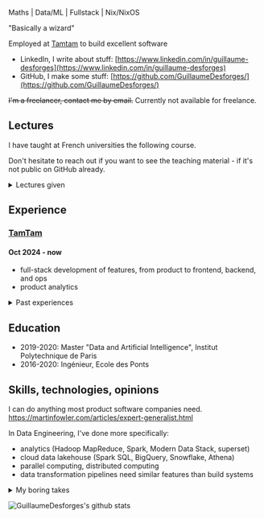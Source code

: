 Maths | Data/ML | Fullstack | Nix/NixOS

"Basically a wizard"

Employed at [Tamtam](https://tamtam.ai) to build excellent software

* LinkedIn, I write about stuff: [https://www.linkedin.com/in/guillaume-desforges](https://www.linkedin.com/in/guillaume-desforges)
* GitHub, I make some stuff: [https://github.com/GuillaumeDesforges/](https://github.com/GuillaumeDesforges/)

~~I'm a freelancer, contact me by email.~~ Currently not available for freelance.
  
## Lectures

I have taught at French universities the following course.

Don't hesitate to reach out if you want to see the teaching material - if it's not public on GitHub already.

<details>
<summary>Lectures given</summary>

### Ecole des Ponts

#### 2024 - 2025: Lecturer
* "Python"

#### 2021 - 2022: Teaching Assistant
* "Techniques de dévelopment logiciel"

#### 2022 - 2023: Teaching Assistant
* "Techniques de dévelopment logiciel"

#### 2022, 2023, 2024: Lecturer
* 1-day course and workshop to version control with git

### ENSTA

#### 2025 - 2026: Lecturer
* "Big Data"

#### 2024 - 2025: Lecturer
* "Big Data"

### Albert School of Data

#### 2023 - 2024: Lecturer
* "Machine Learning: Supervised Learning"
* "Scraping and data cleaning"

#### 2024 - 2025: Lecturer
* "Machine Learning: Supervised Learning"

#### 2025 - 2026: Lecturer
* "Machine Learning: Supervised Learning"

</details>

## Experience

### [TamTam](https://tamtam.ai)

#### Oct 2024 - now
* full-stack development of features, from product to frontend, backend, and ops
* product analytics


<details>
<summary>Past experiences</summary>

### [Tweag](https://www.tweag.io/), a Modus Create company
* consultancy: requirement gathering, delivery, communication
* leadership: coaching, project management, group roadmap
* growth: hiring (interviews), marketing (speaker, blog editor), sales (solution design)

#### Sep 2023 - Oct 2024: Senior Data & Software Engineering Consultant
* fullstack web development, embed LLM
* build foundation of a marketing engine that uses ML
* build custom ERP integration (DDD, DevOps)

#### Sep 2021 - Sep 2023: Data & Software Engineering Consultant
* scaffold Python monorepos ([blog post](https://www.tweag.io/blog/2023-04-04-python-monorepo-1/))
* [distributed cloud computing for ML](https://www.tweag.io/blog/2023-04-20-medical-computing-at-scale/) (dataloader backed by ray on Azure AKS)
* native extension for Spark in Scala ([github:kaiko.ai/spark-dicom](https://github.com/kaiko-ai/spark-dicom))
* analysis and processing of temporal geospatial data
* speaker at PyConFr 2023: "Python moderne et fonctionnel pour des logiciels robustes" ([video](https://pyvideo.org/pycon-fr-2023/python-moderne-et-fonctionnel-pour-des-logiciels-robustes.html))

#### May 2020 - Oct 2020: Internship
* "[Arrow](https://www.sciencedirect.com/science/article/pii/S0167642399000234)"-based effect system to author extendable type-safe workflows ([github:tweag/funflow](https://github.com/tweag/funflow), [blog post](https://www.tweag.io/blog/2021-09-23-funflow2-intro/))

### [Polar Analytics](https://www.polaranalytics.com/)

#### Jan 2020 - Aug 2021: Data & Software Engineer
* integrate with many third party data sources
* manage ETL jobs, data freshness and data accuracy

### Freelance

#### Jan 2020 - Aug 2020: Fullstack Software Engineer
* React: scaffold and develop
* Spring Boot: models, services, controllers, tests 

#### Jan 2013 - Mar 2013: Backend Software Engineer
* PayPal payment for an online shop

</details>

## Education

* 2019-2020: Master "Data and Artificial Intelligence", Institut Polytechnique de Paris
* 2016-2020: Ingénieur, Ecole des Ponts

## Skills, technologies, opinions

I can do anything most product software companies need.
<https://martinfowler.com/articles/expert-generalist.html>

In Data Engineering, I've done more specifically:
* analytics (Hadoop MapReduce, Spark, Modern Data Stack, superset)
* cloud data lakehouse (Spark SQL, BigQuery, Snowflake, Athena)
* parallel computing, distributed computing
* data transformation pipelines need similar features than build systems

<details>
<summary>My boring takes</summary>  

### software engineering
* static typing is a must
* apply FP ideas (Haskell, Scala) to other languages (Python, Rust, Java)
* Inheritance is _bad_
* Inheritance is _bad_, really
* Domain Driven Design (DDD) is good
* automated testing makes you faster
* aim for 100% automated infra ops
* NixOS is ❤

### web applications
* frontend: React is a good default, the Open Web Platform is most stable
* backend: most people call JSON-RPC APIs their "REST APIs", GraphQL is not a good place to start

### desktop application & mobile development
* make a web app
* if you need native functions, make a progressive web app

</details>

![GuillaumeDesforges's github stats](https://github-readme-stats.vercel.app/api?username=GuillaumeDesforges&show_icons=true&theme=dark)
